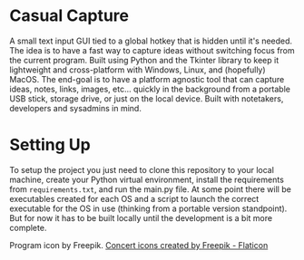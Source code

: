 # Casual Capture
A small text input GUI tied to a global hotkey that is hidden until it's needed. The idea is to have a fast way to capture ideas without switching focus from the current program.
Built using Python and the Tkinter library to keep it lightweight and cross-platform with Windows, Linux, and (hopefully) MacOS. The end-goal is to have a platform agnostic tool that can capture ideas, notes, links, images, etc... quickly in the background from a portable USB stick, storage drive, or just on the local device. Built with notetakers, developers and sysadmins in mind.
# Setting Up
To setup the project you just need to clone this repository to your local machine, create your Python virtual environment, install the requirements from `requirements.txt`, and run the main.py file.
At some point there will be executables created for each OS and a script to launch the correct executable for the OS in use (thinking from a portable version standpoint). But for now it has to be built locally until the development is a bit more complete.

Program icon by Freepik.
<a href="https://www.flaticon.com/free-icons/concert" title="concert icons">Concert icons created by Freepik - Flaticon</a>
